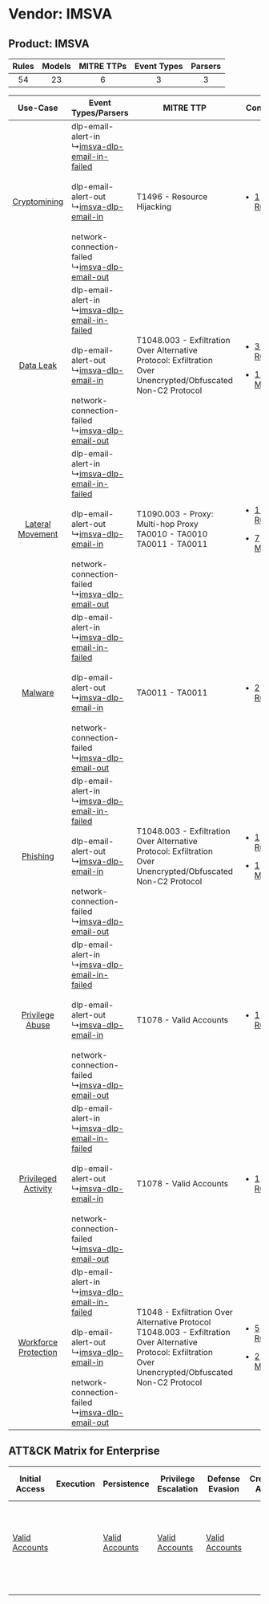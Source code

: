 Vendor: IMSVA
=============
Product: IMSVA
--------------
| Rules | Models | MITRE TTPs | Event Types | Parsers |
|:-----:|:------:|:----------:|:-----------:|:-------:|
|  54   |   23   |     6      |      3      |    3    |

|    Use-Case    | Event Types/Parsers    | MITRE TTP    | Content    |
|:----:| ---- | ---- | ---- |
|         [Cryptomining](../../../UseCases/uc_cryptomining.md)         |  dlp-email-alert-in<br> ↳[imsva-dlp-email-in-failed](Ps/pC_imsvadlpemailinfailed.md)<br><br> dlp-email-alert-out<br> ↳[imsva-dlp-email-in](Ps/pC_imsvadlpemailin.md)<br><br> network-connection-failed<br> ↳[imsva-dlp-email-out](Ps/pC_imsvadlpemailout.md)<br> | T1496 - Resource Hijacking<br>    | [<ul><li>1 Rules</li></ul>](RM/r_m_imsva_imsva_Cryptomining.md)    |
|    [Data Leak](../../../UseCases/uc_data_leak.md)    |  dlp-email-alert-in<br> ↳[imsva-dlp-email-in-failed](Ps/pC_imsvadlpemailinfailed.md)<br><br> dlp-email-alert-out<br> ↳[imsva-dlp-email-in](Ps/pC_imsvadlpemailin.md)<br><br> network-connection-failed<br> ↳[imsva-dlp-email-out](Ps/pC_imsvadlpemailout.md)<br> | T1048.003 - Exfiltration Over Alternative Protocol: Exfiltration Over Unencrypted/Obfuscated Non-C2 Protocol<br>    | [<ul><li>31 Rules</li></ul><ul><li>15 Models</li></ul>](RM/r_m_imsva_imsva_Data_Leak.md)          |
|     [Lateral Movement](../../../UseCases/uc_lateral_movement.md)     |  dlp-email-alert-in<br> ↳[imsva-dlp-email-in-failed](Ps/pC_imsvadlpemailinfailed.md)<br><br> dlp-email-alert-out<br> ↳[imsva-dlp-email-in](Ps/pC_imsvadlpemailin.md)<br><br> network-connection-failed<br> ↳[imsva-dlp-email-out](Ps/pC_imsvadlpemailout.md)<br> | T1090.003 - Proxy: Multi-hop Proxy<br>TA0010 - TA0010<br>TA0011 - TA0011<br>    | [<ul><li>17 Rules</li></ul><ul><li>7 Models</li></ul>](RM/r_m_imsva_imsva_Lateral_Movement.md)    |
|    [Malware](../../../UseCases/uc_malware.md)    |  dlp-email-alert-in<br> ↳[imsva-dlp-email-in-failed](Ps/pC_imsvadlpemailinfailed.md)<br><br> dlp-email-alert-out<br> ↳[imsva-dlp-email-in](Ps/pC_imsvadlpemailin.md)<br><br> network-connection-failed<br> ↳[imsva-dlp-email-out](Ps/pC_imsvadlpemailout.md)<br> | TA0011 - TA0011<br>    | [<ul><li>2 Rules</li></ul>](RM/r_m_imsva_imsva_Malware.md)    |
|    [Phishing](../../../UseCases/uc_phishing.md)    |  dlp-email-alert-in<br> ↳[imsva-dlp-email-in-failed](Ps/pC_imsvadlpemailinfailed.md)<br><br> dlp-email-alert-out<br> ↳[imsva-dlp-email-in](Ps/pC_imsvadlpemailin.md)<br><br> network-connection-failed<br> ↳[imsva-dlp-email-out](Ps/pC_imsvadlpemailout.md)<br> | T1048.003 - Exfiltration Over Alternative Protocol: Exfiltration Over Unencrypted/Obfuscated Non-C2 Protocol<br>    | [<ul><li>1 Rules</li></ul><ul><li>1 Models</li></ul>](RM/r_m_imsva_imsva_Phishing.md)    |
|      [Privilege Abuse](../../../UseCases/uc_privilege_abuse.md)      |  dlp-email-alert-in<br> ↳[imsva-dlp-email-in-failed](Ps/pC_imsvadlpemailinfailed.md)<br><br> dlp-email-alert-out<br> ↳[imsva-dlp-email-in](Ps/pC_imsvadlpemailin.md)<br><br> network-connection-failed<br> ↳[imsva-dlp-email-out](Ps/pC_imsvadlpemailout.md)<br> | T1078 - Valid Accounts<br>    | [<ul><li>1 Rules</li></ul>](RM/r_m_imsva_imsva_Privilege_Abuse.md)    |
|  [Privileged Activity](../../../UseCases/uc_privileged_activity.md)  |  dlp-email-alert-in<br> ↳[imsva-dlp-email-in-failed](Ps/pC_imsvadlpemailinfailed.md)<br><br> dlp-email-alert-out<br> ↳[imsva-dlp-email-in](Ps/pC_imsvadlpemailin.md)<br><br> network-connection-failed<br> ↳[imsva-dlp-email-out](Ps/pC_imsvadlpemailout.md)<br> | T1078 - Valid Accounts<br>    | [<ul><li>1 Rules</li></ul>](RM/r_m_imsva_imsva_Privileged_Activity.md)    |
| [Workforce Protection](../../../UseCases/uc_workforce_protection.md) |  dlp-email-alert-in<br> ↳[imsva-dlp-email-in-failed](Ps/pC_imsvadlpemailinfailed.md)<br><br> dlp-email-alert-out<br> ↳[imsva-dlp-email-in](Ps/pC_imsvadlpemailin.md)<br><br> network-connection-failed<br> ↳[imsva-dlp-email-out](Ps/pC_imsvadlpemailout.md)<br> | T1048 - Exfiltration Over Alternative Protocol<br>T1048.003 - Exfiltration Over Alternative Protocol: Exfiltration Over Unencrypted/Obfuscated Non-C2 Protocol<br> | [<ul><li>5 Rules</li></ul><ul><li>2 Models</li></ul>](RM/r_m_imsva_imsva_Workforce_Protection.md) |

ATT&CK Matrix for Enterprise
----------------------------
| Initial Access                                                      | Execution | Persistence                                                         | Privilege Escalation                                                | Defense Evasion                                                     | Credential Access | Discovery | Lateral Movement | Collection | Command and Control                                                                                                                       | Exfiltration                                                                                                                                                                                                                                         | Impact                                                                  |
| ------------------------------------------------------------------- | --------- | ------------------------------------------------------------------- | ------------------------------------------------------------------- | ------------------------------------------------------------------- | ----------------- | --------- | ---------------- | ---------- | ----------------------------------------------------------------------------------------------------------------------------------------- | ---------------------------------------------------------------------------------------------------------------------------------------------------------------------------------------------------------------------------------------------------- | ----------------------------------------------------------------------- |
| [Valid Accounts](https://attack.mitre.org/techniques/T1078)<br><br> |           | [Valid Accounts](https://attack.mitre.org/techniques/T1078)<br><br> | [Valid Accounts](https://attack.mitre.org/techniques/T1078)<br><br> | [Valid Accounts](https://attack.mitre.org/techniques/T1078)<br><br> |                   |           |                  |            | [Proxy: Multi-hop Proxy](https://attack.mitre.org/techniques/T1090/003)<br><br>[Proxy](https://attack.mitre.org/techniques/T1090)<br><br> | [Exfiltration Over Alternative Protocol](https://attack.mitre.org/techniques/T1048)<br><br>[Exfiltration Over Alternative Protocol: Exfiltration Over Unencrypted/Obfuscated Non-C2 Protocol](https://attack.mitre.org/techniques/T1048/003)<br><br> | [Resource Hijacking](https://attack.mitre.org/techniques/T1496)<br><br> |